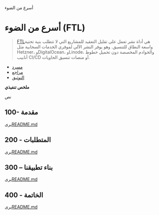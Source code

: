 أسرع من الضوء

# أسرع من الضوء (FTL)

> [FTL](https://github.com/yarlson/ftl)هي أداة نشر تعمل على تقليل التعقيد للمشاريع التي لا تتطلب بنية تحتية واسعة النطاق للتنسيق. وهو يوفر النشر الآلي لموفري الخدمات السحابية مثل Hetzner، وDigitalOcean، وLinode، والخوادم المخصصة دون تحميل خطوط أنابيب CI/CD أو منصات تنسيق الحاويات.

-   [مسرد](./GLOSSARY.md)
-   [مراجع](./REFERENCES.md)
-   [التوثيق](./DOCUMENTATION.md)

**ملخص تنفيذي**

نص

## 100- مقدمة

يرى[README.md](./100/README.md)

## 200 - المتطلبات

يرى[README.md](./200/README.md)

## 300 – بناء تطبيقنا

يرى[README.md](./300/README.md)

## 400 - الخاتمة

يرى[README.md](./400/README.md)
